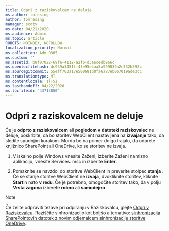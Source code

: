 ```yaml
---
title: Odpri z raziskovalcem ne deluje
ms.author: toresing
author: tomresing
manager: scotv
ms.date: 04/21/2020
ms.audience: Admin
ms.topic: article
ROBOTS: NOINDEX, NOFOLLOW
localization_priority: Normal
ms.collection: Adm_O365
ms.custom: ''
ms.assetid: b8f07022-69fe-4112-a2f6-d3a6cedb966c
ms.openlocfilehash: dc939a3451ff4fe95e4aa5a999839a2c532b398c
ms.sourcegitcommit: 55eff703a17e500681d8fa6a87eb067019ade3cc
ms.translationtype: MT
ms.contentlocale: sl-SI
ms.lasthandoff: 04/22/2020
ms.locfileid: "43713050"
---
```

# <a name="open-with-explorer-isnt-working"></a>Odpri z raziskovalcem ne deluje

Če je **odprto z raziskovalcem** ali **pogledom v datoteki raziskovalec** ne deluje, poskrbite, da bo storitev WebClient nastavljena na **izvajanje** tako, da sledite spodnjim korakom. Morda bo na primer dolgo trajalo, da odprete knjižnico SharePoint ali OneDrive, ko se storitev ne izvaja. 
  
1. V iskalno polje Windows vnesite Zaženi, izberite Zaženi namizno aplikacijo, vnesite Services. msc in izberite **Enter**.
    
2. Pomaknite se navzdol do storitve WebClient in preverite stolpec **stanja** . Če se stanje storitve WebClient ne **izvaja**, dvokliknite storitev, kliknite **Start**in nato **v redu**. Če je potrebno, omogočite storitev tako, da v polju **Vrsta zagona** izberete **ročno** ali **samodejno** . 
    
> [!NOTE]
> Če želite odpraviti težave pri odpiranju v Raziskovalcu, glejte [Odpri v Raziskovalcu](https://go.microsoft.com/fwlink/?linkid=871665). Raziščite sinhronizacijo kot boljšo alternativo: [sinhronizacija SharePointovih datotek z novim odjemalcem sinhronizacije storitve OneDrive](https://go.microsoft.com/fwlink/?linkid=871666). 
  

